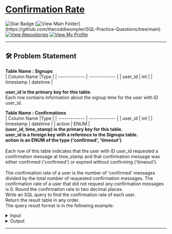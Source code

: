 # [Confirmation Rate](https://leetcode.com/problems/confirmation-rate/)
![Star Badge](https://img.shields.io/static/v1?label=%F0%9F%8C%9F&message=If%20Useful&style=style=flat&color=BC4E99)
[![View Main Folder](https://img.shields.io/badge/View-Main_Folder-971901?)](https://github.com/thecoddiwompler/SQL-Practice-Questions/tree/main)
[![View Repositories](https://img.shields.io/badge/View-My_Repositories-blue?logo=GitHub)](https://github.com/thecoddiwompler?tab=repositories)
[![View My Profile](https://img.shields.io/badge/View-My_Profile-green?logo=GitHub)](https://github.com/thecoddiwompler)

---

## 🛠️ Problem Statement

  <b>Table Name : Signups</b>
</br>
|  Column Name  |Type |
| ------------- | ------------- |
| user_id  | int  |
| timestamp  | datetime  |

<b> user_id is the primary key for this table. </b><br/>
Each row contains information about the signup time for the user with ID user_id.
<br/>

  <b>Table Name : Confirmations</b>
</br>
|  Column Name  |Type |
| ------------- | ------------- |
| user_id  | int  |
| timestamp  | datetime  |
| action | ENUM |
</br>
<b> (user_id, time_stamp) is the primary key for this table. <br/>
user_id is a foreign key with a reference to the Signups table. <br/>
action is an ENUM of the type ('confirmed', 'timeout') </b><br/>
</br>
Each row of this table indicates that the user with ID user_id requested a confirmation message at time_stamp and that confirmation message was either confirmed ('confirmed') or expired without confirming ('timeout').
<br/>
<br/>
The confirmation rate of a user is the number of 'confirmed' messages divided by the total number of requested confirmation messages. The confirmation rate of a user that did not request any confirmation messages is 0. Round the confirmation rate to two decimal places.
<br/>
Write an SQL query to find the confirmation rate of each user.
<br/>
Return the result table in any order.
<br/>
The query result format is in the following example:  

 <details>
<summary>
Input
</summary>

<b>Table Name : Signups</b>

| user_id  | timestamp  | 
| --- |------ | 
| 3       | 2020-03-21 10:16:13 |
| 7       | 2020-01-04 13:57:59 |
| 2       | 2020-07-29 23:09:44 |
| 6       | 2020-12-09 10:39:37 | 
<br/>
<b>Table Name : Confirmations</b>
</br>
| user_id  | timestamp  | action |
| ---- | ---- | ---- |
| 3       | 2021-01-06 03:30:46 | timeout   |
| 3       | 2021-07-14 14:00:00 | timeout   |
| 7       | 2021-06-12 11:57:29 | confirmed |
| 7       | 2021-06-13 12:58:28 | confirmed |
| 7       | 2021-06-14 13:59:27 | confirmed |
| 2       | 2021-01-22 00:00:00 | confirmed |
| 2       | 2021-02-28 23:59:59 | timeout   |
</details>

<details>
<summary>
Output
</summary>

| user_id |  confirmation_rate |
| ---- | --- |
| 6       | 0.00              |
| 3       | 0.00              |
| 7       | 1.00              |
| 2       | 0.50              |
</details>

---

